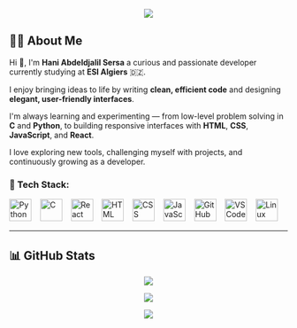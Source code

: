 <p align="center">
  <img src="https://readme-typing-svg.herokuapp.com?size=30&color=0072ff&center=true&vCenter=true&width=550&speed=60&lines=Hi+👋,+I'm+Hani+Abdeldjalil+Sersa;🎓+Student+at+ESI+Algiers;💻+Web+%26+Software+Developer" />
</p>


## 👨‍💻 About Me

Hi 👋, I'm **Hani Abdeldjalil Sersa**  a curious and passionate developer currently studying at **ESI Algiers** 🇩🇿.  

I enjoy bringing ideas to life by writing **clean, efficient code** and designing **elegant, user-friendly interfaces**.  

I'm always learning and experimenting — from low-level problem solving in **C** and **Python**, to building responsive interfaces with **HTML**, **CSS**, **JavaScript**, and **React**.  

I love exploring new tools, challenging myself with projects, and continuously growing as a developer.


### 💬 Tech Stack:
<p align="left">
  <img src="https://skillicons.dev/icons?i=python" height="40" alt="Python" />
  &nbsp;&nbsp;
  <img src="https://skillicons.dev/icons?i=c" height="40" alt="C" />
  &nbsp;&nbsp;
  <img src="https://skillicons.dev/icons?i=react" height="40" alt="React" />
  &nbsp;&nbsp;
  <img src="https://skillicons.dev/icons?i=html" height="40" alt="HTML" />
  &nbsp;&nbsp;
  <img src="https://skillicons.dev/icons?i=css" height="40" alt="CSS" />
  &nbsp;&nbsp;
  <img src="https://skillicons.dev/icons?i=js" height="40" alt="JavaScript" />
  &nbsp;&nbsp;
  <img src="https://skillicons.dev/icons?i=github" height="40" alt="GitHub" />
  &nbsp;&nbsp;
  <img src="https://skillicons.dev/icons?i=vscode" height="40" alt="VS Code" />
  &nbsp;&nbsp;
  <img src="https://skillicons.dev/icons?i=linux" height="40" alt="Linux" />
</p>


---

## 📊 GitHub Stats

<p align="center">
  <img src="https://github-readme-stats.vercel.app/api?username=hanisersa&show_icons=true&theme=tokyonight&hide_border=true" />
</p>

<p align="center">
  <img src="https://github-readme-streak-stats.herokuapp.com/?user=hanisersa&theme=tokyonight&hide_border=true" />
</p>

<p align="center">
  <img src="https://github-profile-trophy.vercel.app/?username=hanisersa&theme=tokyonight&no-frame=true&row=1" />
</p>

